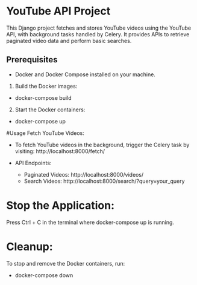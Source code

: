 # YouTube API Project

This Django project fetches and stores YouTube videos using the YouTube API, with background tasks handled by Celery. It provides APIs to retrieve paginated video data and perform basic searches.

## Prerequisites

- Docker and Docker Compose installed on your machine.

1. Build the Docker images:
  -  docker-compose build
2. Start the Docker containers:
  -  docker-compose up

#Usage
Fetch YouTube Videos:

- To fetch YouTube videos in the background, trigger the Celery task by visiting:
  http://localhost:8000/fetch/

- API Endpoints:
  -  Paginated Videos: http://localhost:8000/videos/
  -  Search Videos: http://localhost:8000/search/?query=your_query

# Stop the Application:

Press Ctrl + C in the terminal where docker-compose up is running.

# Cleanup:

To stop and remove the Docker containers, run:
  -  docker-compose down
